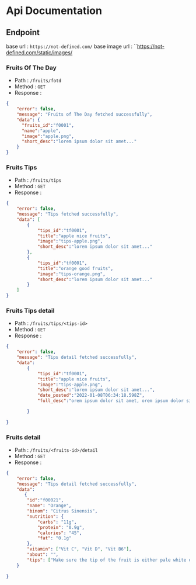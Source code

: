 # Api Documentation
## Endpoint
base url : ``https://not-defined.com/``
base image url : ``https://not-defined.com/static/images/
### Fruits Of The Day
- Path : ``/fruits/fotd``
- Method : ``GET``
- Response :
```json
{
    "error": false,
    "message": "Fruits of The Day fetched successfully",
    "data": {
      "fruits_id":"f0001",
      "name":"apple",
      "image":"apple.png",
      "short_desc":"lorem ipsum dolor sit amet..."
    }
}

```
### Fruits Tips
- Path : ``/fruits/tips``
- Method : ``GET``
- Response :
```json
{
    "error": false,
    "message": "Tips fetched successfully",
    "data": [
        {
            "tips_id":"tf0001",
            "title":"apple nice fruits",
            "image":"tips-apple.png",
            "short_desc":"lorem ipsum dolor sit amet..."
        },
        {
            "tips_id":"tf0001",
            "title":"orange good fruits",
            "image":"tips-orange.png",
            "short_desc":"lorem ipsum dolor sit amet..."
        }
    ]
}

```
### Fruits Tips detail
- Path : ``/fruits/tips/<tips-id>``
- Method : ``GET``
- Response :
```json
{
    "error": false,
    "message": "Tips detail fetched successfully",
    "data": 
        {
            "tips_id":"tf0001",
            "title":"apple nice fruits",
            "image":"tips-apple.png",
            "short_desc":"lorem ipsum dolor sit amet...",
            "date_posted":"2022-01-08T06:34:18.598Z",
            "full_desc":"orem ipsum dolor sit amet, orem ipsum dolor sit amet,orem ipsum dolor sit amet,orem ipsum dolor sit amet"

        }
        
}

```
### Fruits detail
- Path : ``/fruits/<fruits-id>/detail``
- Method : ``GET``
- Response :
```json
{
    "error": false,
    "message": "Tips detail fetched successfully",
    "data": 
       {
        "id":"f00021",
        "name": "Orange",
        "binom": "Citrus Sinensis",
        "nutrition": {
            "carbs": "11g",
            "protein": "0.9g",
            "calories": "45",
            "fat": "0.1g"
        },
        "vitamin": ["Vit C", "Vit D", "Vit B6"],
        "about": "",
        "tips": ["Make sure the tip of the fruit is either pale white or yellowish brown. Avoid oranges with dark-looking tip", "Make sure the skin looks clear or have minimal blemishes"]
    }
        
}

```

